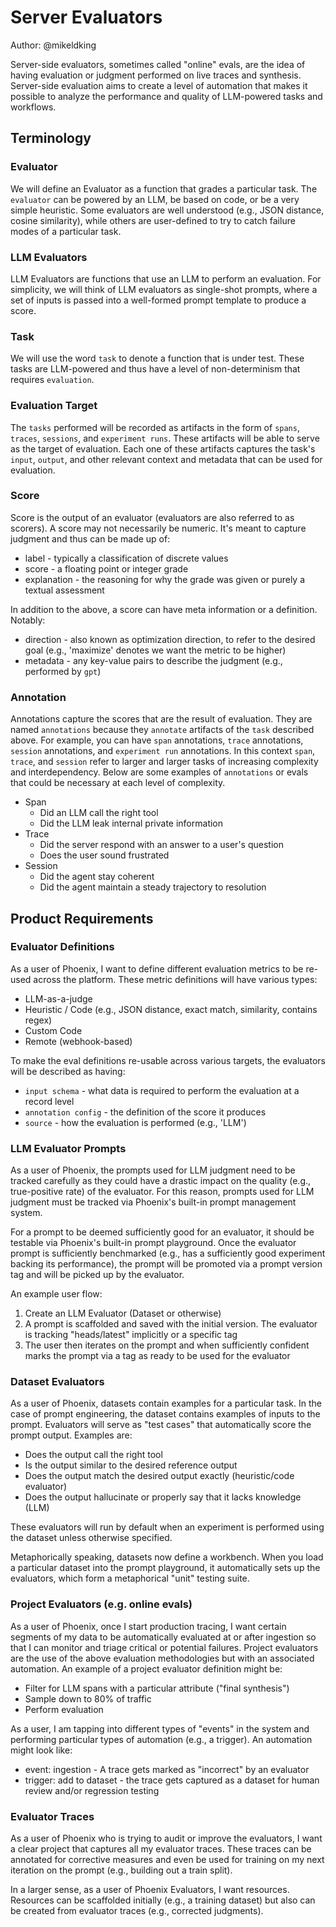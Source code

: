 # Server Evaluators

Author: @mikeldking

Server-side evaluators, sometimes called "online" evals, are the idea of having evaluation or judgment performed on live traces and synthesis. Server-side evaluation aims to create a level of automation that makes it possible to analyze the performance and quality of LLM-powered tasks and workflows.

## Terminology

### Evaluator

We will define an Evaluator as a function that grades a particular task. The `evaluator` can be powered by an LLM, be based on code, or be a very simple heuristic. Some evaluators are well understood (e.g., JSON distance, cosine similarity), while others are user-defined to try to catch failure modes of a particular task.

### LLM Evaluators

LLM Evaluators are functions that use an LLM to perform an evaluation. For simplicity, we will think of LLM evaluators as single-shot prompts, where a set of inputs is passed into a well-formed prompt template to produce a score.

### Task

We will use the word `task` to denote a function that is under test. These tasks are LLM-powered and thus have a level of non-determinism that requires `evaluation`.

### Evaluation Target

The `tasks` performed will be recorded as artifacts in the form of `spans`, `traces`, `sessions`, and `experiment runs`. These artifacts will be able to serve as the target of evaluation. Each one of these artifacts captures the task's `input`, `output`, and other relevant context and metadata that can be used for evaluation.

### Score

Score is the output of an evaluator (evaluators are also referred to as scorers). A score may not necessarily be numeric. It's meant to capture judgment and thus can be made up of:

- label - typically a classification of discrete values
- score - a floating point or integer grade
- explanation - the reasoning for why the grade was given or purely a textual assessment

In addition to the above, a score can have meta information or a definition. Notably:

- direction - also known as optimization direction, to refer to the desired goal (e.g., 'maximize' denotes we want the metric to be higher)
- metadata - any key-value pairs to describe the judgment (e.g., performed by `gpt`)

### Annotation

Annotations capture the scores that are the result of evaluation. They are named `annotations` because they `annotate` artifacts of the `task` described above. For example, you can have `span` annotations, `trace` annotations, `session` annotations, and `experiment run` annotations. In this context `span`, `trace`, and `session` refer to larger and larger tasks of increasing complexity and interdependency. Below are some examples of `annotations` or evals that could be necessary at each level of complexity.

- Span
  - Did an LLM call the right tool
  - Did the LLM leak internal private information
- Trace
  - Did the server respond with an answer to a user's question
  - Does the user sound frustrated
- Session
  - Did the agent stay coherent
  - Did the agent maintain a steady trajectory to resolution

## Product Requirements

### Evaluator Definitions

As a user of Phoenix, I want to define different evaluation metrics to be re-used across the platform. These metric definitions will have various types:

- LLM-as-a-judge
- Heuristic / Code (e.g., JSON distance, exact match, similarity, contains regex)
- Custom Code
- Remote (webhook-based)

To make the eval definitions re-usable across various targets, the evaluators will be described as having:

- `input schema` - what data is required to perform the evaluation at a record level
- `annotation config` - the definition of the score it produces
- `source` - how the evaluation is performed (e.g., 'LLM')

### LLM Evaluator Prompts

As a user of Phoenix, the prompts used for LLM judgment need to be tracked carefully as they could have a drastic impact on the quality (e.g., true-positive rate) of the evaluator. For this reason, prompts used for LLM judgment must be tracked via Phoenix's built-in prompt management system.

For a prompt to be deemed sufficiently good for an evaluator, it should be testable via Phoenix's built-in prompt playground. Once the evaluator prompt is sufficiently benchmarked (e.g., has a sufficiently good experiment backing its performance), the prompt will be promoted via a prompt version tag and will be picked up by the evaluator.

An example user flow:

1. Create an LLM Evaluator (Dataset or otherwise)
2. A prompt is scaffolded and saved with the initial version. The evaluator is tracking "heads/latest" implicitly or a specific tag
3. The user then iterates on the prompt and when sufficiently confident marks the prompt via a tag as ready to be used for the evaluator

### Dataset Evaluators

As a user of Phoenix, datasets contain examples for a particular task. In the case of prompt engineering, the dataset contains examples of inputs to the prompt. Evaluators will serve as "test cases" that automatically score the prompt output. Examples are:

- Does the output call the right tool
- Is the output similar to the desired reference output
- Does the output match the desired output exactly (heuristic/code evaluator)
- Does the output hallucinate or properly say that it lacks knowledge (LLM)

These evaluators will run by default when an experiment is performed using the dataset unless otherwise specified.

Metaphorically speaking, datasets now define a workbench. When you load a particular dataset into the prompt playground, it automatically sets up the evaluators, which form a metaphorical "unit" testing suite.

### Project Evaluators (e.g. online evals)

As a user of Phoenix, once I start production tracing, I want certain segments of my data to be automatically evaluated at or after ingestion so that I can monitor and triage critical or potential failures. Project evaluators are the use of the above evaluation methodologies but with an associated automation. An example of a project evaluator definition might be:

- Filter for LLM spans with a particular attribute ("final synthesis")
- Sample down to 80% of traffic
- Perform evaluation

As a user, I am tapping into different types of "events" in the system and performing particular types of automation (e.g., a trigger). An automation might look like:

- event: ingestion - A trace gets marked as "incorrect" by an evaluator
- trigger: add to dataset - the trace gets captured as a dataset for human review and/or regression testing

### Evaluator Traces

As a user of Phoenix who is trying to audit or improve the evaluators, I want a clear project that captures all my evaluator traces. These traces can be annotated for corrective measures and even be used for training on my next iteration on the prompt (e.g., building out a train split).

In a larger sense, as a user of Phoenix Evaluators, I want resources. Resources can be scaffolded initially (e.g., a training dataset) but also can be created from evaluator traces (e.g., corrected judgments).
